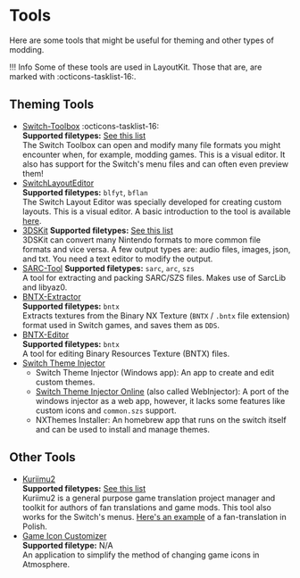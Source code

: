 # Tools

Here are some tools that might be useful for theming and other types of modding.

<!-- prettier-ignore -->
!!! Info
    Some of these tools are used in LayoutKit. Those that are, are marked with :octicons-tasklist-16:.

## Theming Tools

-   [Switch-Toolbox](https://github.com/KillzXGaming/Switch-Toolbox) :octicons-tasklist-16:  
    **Supported filetypes:** [See this list](https://github.com/KillzXGaming/Switch-Toolbox#features)  
    The Switch Toolbox can open and modify many file formats you might encounter when, for example, modding games. This is a visual editor. It also has support for the Switch's menu files and can often even preview them!
-   [SwitchLayoutEditor](https://github.com/FuryBaguette/SwitchLayoutEditor)  
    **Supported filetypes:** `blfyt`, `bflan`  
    The Switch Layout Editor was specially developed for creating custom layouts. This is a visual editor. A basic introduction to the tool is available [here](https://github.com/FuryBaguette/SwitchLayoutEditor/wiki).
-   [3DSKit](https://github.com/Tyulis/3DSkit)
    **Supported filetypes:** [See this list](https://github.com/Tyulis/3DSkit#supported-formats)  
    3DSKit can convert many Nintendo formats to more common file formats and vice versa. A few output types are: audio files, images, json, and txt. You need a text editor to modify the output.
-   [SARC-Tool](https://github.com/aboood40091/SARC-Tool)
    **Supported filetypes:** `sarc`, `arc`, `szs`  
    A tool for extracting and packing SARC/SZS files. Makes use of SarcLib and libyaz0.
-   [BNTX-Extractor](https://github.com/aboood40091/BNTX-Extractor)  
    **Supported filetypes:** `bntx`  
    Extracts textures from the Binary NX Texture (`BNTX` / `.bntx` file extension) format used in Switch games, and saves them as `DDS`.
-   [BNTX-Editor](https://github.com/aboood40091/BNTX-Editor)  
    **Supported filetypes:** `bntx`  
    A tool for editing Binary Resources Texture (BNTX) files.
-   [Switch Theme Injector](https://github.com/exelix11/SwitchThemeInjector)
    -   Switch Theme Injector (Windows app): An app to create and edit custom themes.
    -   [Switch Theme Injector Online](http://exelix11.github.io/SwitchThemeInjector/v2) (also called WebInjector): A port of the windows injector as a web app, however, it lacks some features like custom icons and `common.szs` support.
    -   NXThemes Installer: An homebrew app that runs on the switch itself and can be used to install and manage themes.

## Other Tools

-   [Kuriimu2](https://github.com/FanTranslatorsInternational/Kuriimu2)  
    **Supported filetypes:** [See this list](https://docs.google.com/spreadsheets/d/1LbRqXkJUi4WD0awJMWInEfSiGtTIc2hu7ag2ngdoVC0)  
    Kuriimu2 is a general purpose game translation project manager and toolkit for authors of fan translations and game mods. This tool also works for the Switch's menus. [Here's an example](https://github.com/bandithedoge/switch-pl) of a fan-translation in Polish.
-   [Game Icon Customizer](https://github.com/hotshotz79/NX-Game-Icon-Customizer)  
    **Supported filetype:** N/A  
    An application to simplify the method of changing game icons in Atmosphere.
